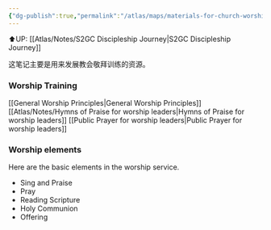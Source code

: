 ```yaml
---
{"dg-publish":true,"permalink":"/atlas/maps/materials-for-church-worship-leaders/","noteIcon":""}
---
```


⬆️UP: [[Atlas/Notes/S2GC Discipleship Journey\|S2GC Discipleship Journey]]

这笔记主要是用来发展教会敬拜训练的资源。
### Worship Training
[[General Worship Principles\|General Worship Principles]]
[[Atlas/Notes/Hymns of Praise for worship leaders\|Hymns of Praise for worship leaders]]
[[Public Prayer for worship leaders\|Public Prayer for worship leaders]]
### Worship elements
Here are the basic elements in the worship service.
- Sing and Praise
- Pray
- Reading Scripture
- Holy Communion
- Offering